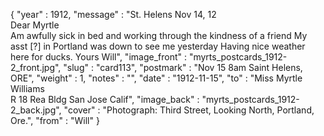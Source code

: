 {
  "year" : 1912,
  "message" : "St. Helens Nov 14, 12<br>Dear Myrtle<br>Am awfully sick in bed and working through the kindness of a friend My asst [?] in Portland was down to see me yesterday Having nice weather here for ducks. Yours Will",
  "image_front" : "myrts_postcards_1912-2_front.jpg",
  "slug" : "card113",
  "postmark" : "Nov 15 8am Saint Helens, ORE",
  "weight" : 1,
  "notes" : "",
  "date" : "1912-11-15",
  "to" : "Miss Myrtle Williams<br> R 18 Rea Bldg San Jose Calif",
  "image_back" : "myrts_postcards_1912-2_back.jpg",
  "cover" : "Photograph: Third Street, Looking North, Portland, Ore.",
  "from" : "Will"
}
